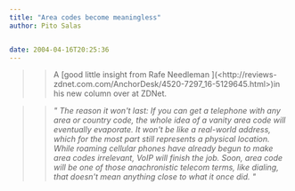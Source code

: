 ```yaml
---
title: "Area codes become meaningless"
author: Pito Salas


date: 2004-04-16T20:25:36
---
```



>>

>> A [good little insight from Rafe Needleman ](<http://reviews-
zdnet.com.com/AnchorDesk/4520-7297_16-5129645.html>)in his new column over at
ZDNet.

>>

>> _" The reason it won't last: If you can get a telephone with any area or
country code, the whole idea of a vanity area code will eventually evaporate.
It won't be like a real-world address, which for the most part still
represents a physical location. While roaming cellular phones have already
begun to make area codes irrelevant, VoIP will finish the job. Soon, area code
will be one of those anachronistic telecom terms, like dialing, that doesn't
mean anything close to what it once did. "_


